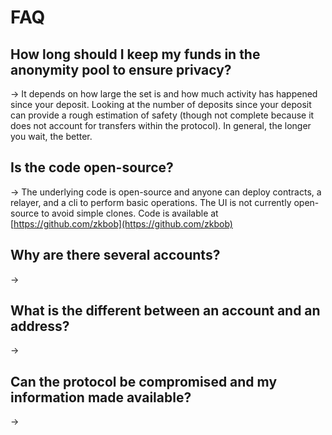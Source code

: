 # FAQ

## How long should I keep my funds in the anonymity pool to ensure privacy?

\-> It depends on how large the set is and how much activity has happened since your deposit. Looking at the number of deposits since your deposit can provide a rough estimation of safety (though not complete because it does not account for transfers within the protocol). In general, the longer you wait, the better.

## Is the code open-source?

\-> The underlying code is open-source and anyone can deploy contracts, a relayer, and a cli to perform basic operations. The UI is not currently open-source to avoid simple clones. Code is available at [https://github.com/zkbob](https://github.com/zkbob)

## Why are there several accounts?

\->&#x20;

## What is the different between an account and an address?

\->&#x20;

## Can the protocol be compromised and my information made available?

\->



